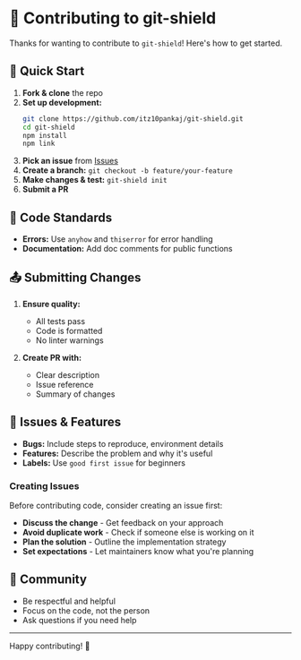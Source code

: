 # 🤝 Contributing to git-shield

Thanks for wanting to contribute to `git-shield`! Here's how to get started.

## 🚀 Quick Start

1. **Fork & clone** the repo
2. **Set up development:**
   ```bash
   git clone https://github.com/itz10pankaj/git-shield.git
   cd git-shield
   npm install
   npm link
   ```
3. **Pick an issue** from [Issues](https://github.com/itz10pankaj/git-shield/issues)
4. **Create a branch:** `git checkout -b feature/your-feature`
5. **Make changes & test:** `git-shield init`
6. **Submit a PR**

## 📝 Code Standards

- **Errors:** Use `anyhow` and `thiserror` for error handling
- **Documentation:** Add doc comments for public functions

## 📤 Submitting Changes

1. **Ensure quality:**
   - All tests pass
   - Code is formatted
   - No linter warnings

2. **Create PR with:**
   - Clear description
   - Issue reference
   - Summary of changes

## 🐛 Issues & Features

- **Bugs:** Include steps to reproduce, environment details
- **Features:** Describe the problem and why it's useful
- **Labels:** Use `good first issue` for beginners

### Creating Issues

Before contributing code, consider creating an issue first:
- **Discuss the change** - Get feedback on your approach
- **Avoid duplicate work** - Check if someone else is working on it
- **Plan the solution** - Outline the implementation strategy
- **Set expectations** - Let maintainers know what you're planning

## 🤝 Community

- Be respectful and helpful
- Focus on the code, not the person
- Ask questions if you need help

---


Happy contributing! 🎉 